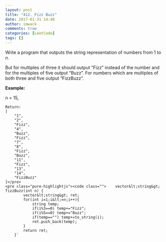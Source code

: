 ```yaml
---
layout: post
title: "412. Fizz Buzz"
date: 2017-01-31 14:40
author: imwack
comments: true
categories: [LeetCode]
tags: []
---
```

Write a program that outputs the string representation of numbers from 1 to *n*.

But for multiples of three it should output “Fizz” instead of the number and for the multiples of five output “Buzz”. For numbers which are multiples of both three and five output “FizzBuzz”.

**Example:**


n = 15,
    
    Return:
    [
        "1",
        "2",
        "Fizz",
        "4",
        "Buzz",
        "Fizz",
        "7",
        "8",
        "Fizz",
        "Buzz",
        "11",
        "Fizz",
        "13",
        "14",
        "FizzBuzz"
    ]</pre>
    <pre class="pure-highlightjs"><code class="">    vector&lt;string&gt; fizzBuzz(int n) {
            vector&lt;string&gt; ret;
            for(int i=1;i&lt;=n;i++){
                string temp;
                if(i%3==0) temp+="Fizz";
                if(i%5==0) temp+="Buzz";
                if(temp=="") temp+=to_string(i);
                ret.push_back(temp);
            }
            return ret;
        }`

&nbsp;
